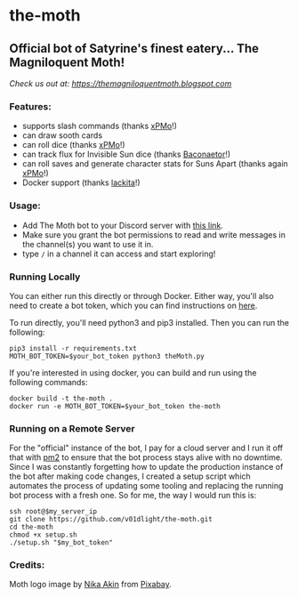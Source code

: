 # the-moth

## Official bot of Satyrine's finest eatery... The Magniloquent Moth!

*Check us out at: https://themagniloquentmoth.blogspot.com*

### Features:

- supports slash commands (thanks [xPMo](https://github.com/xPMo)!)
- can draw sooth cards
- can roll dice (thanks [xPMo](https://github.com/xPMo)!)
- can track flux for Invisible Sun dice (thanks [Baconaetor](https://github.com/Baconaetor)!)
- can roll saves and generate character stats for Suns Apart (thanks again [xPMo](https://github.com/xPMo)!)
- Docker support (thanks [lackita](https://github.com/lackita)!)

### Usage:
- Add The Moth bot to your Discord server with
[this link](https://discord.com/api/oauth2/authorize?client_id=879736921570557963&permissions=3072&scope=bot).
- Make sure you grant the bot permissions to read and write messages in the channel(s) you want to use it in.
- type `/` in a channel it can access and start exploring!

### Running Locally
You can either run this directly or through Docker. Either way, you'll
also need to create a bot token, which you can find instructions on
[here](https://www.writebots.com/discord-bot-token/).

To run directly, you'll need python3 and pip3 installed. Then you can run the following:

``` shell
pip3 install -r requirements.txt
MOTH_BOT_TOKEN=$your_bot_token python3 theMoth.py
```

If you're interested in using docker, you can build and run using the following commands:

``` shell
docker build -t the-moth .
docker run -e MOTH_BOT_TOKEN=$your_bot_token the-moth
```

### Running on a Remote Server
For the "official" instance of the bot, I pay for a cloud server and I run it off that with [pm2](https://www.npmjs.com/package/pm2) to ensure that the bot process stays alive with no downtime. Since I was constantly forgetting how to update the production instance of the bot after making code changes, I created a setup script which automates the process of updating some tooling and replacing the running bot process with a fresh one. So for me, the way I would run this is:

``` shell
ssh root@$my_server_ip
git clone https://github.com/v01dlight/the-moth.git
cd the-moth
chmod +x setup.sh
./setup.sh "$my_bot_token"
```

### Credits:
Moth logo image by <a href="https://pixabay.com/users/nika_akin-13521770/?utm_source=link-attribution&amp;utm_medium=referral&amp;utm_campaign=image&amp;utm_content=4658451">Nika Akin</a> from <a href="https://pixabay.com/?utm_source=link-attribution&amp;utm_medium=referral&amp;utm_campaign=image&amp;utm_content=4658451">Pixabay</a>.

